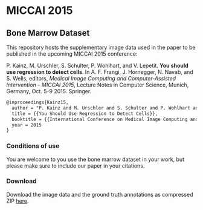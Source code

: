 # MICCAI 2015
## Bone Marrow Dataset
This repository hosts the supplementary image data used in the paper to be published in the upcoming MICCAI 2015 conference:

P. Kainz, M. Urschler, S. Schulter, P. Wohlhart, and V. Lepetit. **You should use regression to detect cells**. In A. F. Frangi, J. Hornegger, N. Navab, and S. Wells, editors, *Medical Image Computing and Computer-Assisted Intervention – MICCAI 2015*, Lecture Notes in Computer Science, Munich, Germany, Oct. 5-9 2015. Springer. 

```latex
@inproceedings{Kainz15,
  author = "P. Kainz and M. Urschler and S. Schulter and P. Wohlhart and V. Lepetit",
  title = {{You Should Use Regression to Detect Cells}},
  booktitle = {{International Conference on Medical Image Computing and Computer Assisted Intervention}},
  year = 2015
}
```

### Conditions of use
You are welcome to you use the bone marrow dataset in your work, but please make sure to include our paper in your citations.


### Download
Download the image data and the ground truth annotations as compressed ZIP [here](https://cdn.rawgit.com/pkainz/MICCAI2015/master/BM_dataset_MICCAI2015.zip).
